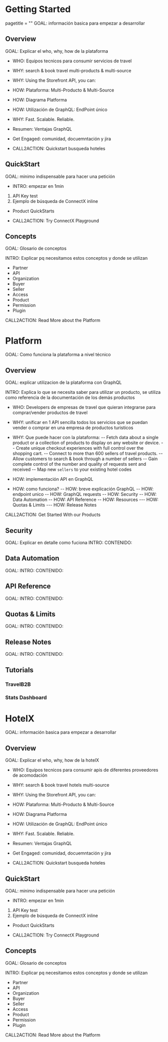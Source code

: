 # Getting Started

pagetitle = ""
GOAL: información basica para empezar a desarrollar

## Overview

GOAL: Explicar el who, why, how de la plataforma

- WHO: Equipos tecnicos para consumir servicios de travel

- WHY: search & book travel multi-products & multi-source
- WHY: Using the Storefront API, you can:

- HOW: Plataforma: Multi-Producto & Multi-Source
- HOW: Diagrama Platforma
- HOW: Utilización de GraphQL: EndPoint único

- WHY: Fast. Scalable. Reliable.

- Resumen: Ventajas GraphQL

- Get Engaged: comunidad, docuemntación y jira

- CALL2ACTION: Quickstart busqueda hoteles


## QuickStart

GOAL: minimo indispensable para hacer una petición

- INTRO: empezar en 1min

1. API Key test
2. Ejemplo de búsqueda de ConnectX inline

- Product QuickStarts

- CALL2ACTION: Try ConnectX Playground


## Concepts

GOAL: Glosario de conceptos

INTRO: Explicar pq necesitamos estos conceptos y donde se utilizan

- Partner
- API
- Organization
- Buyer
- Seller
- Access
- Product
- Permission
- Plugin

CALL2ACTION: Read More about the Platform


# Platform

GOAL: Como funciona la plataforma a nivel técnico

## Overview

GOAL: explicar utilizacion de la plataforma con GraphQL

INTRO: Explica lo que se necesita saber para utilizar un producto, se utiliza como referencia de la documentación de los demás productos

- WHO: Developers de empresas de travel que quieran integrarse para comprar/vender productos de travel

- WHY: unificar en 1 API sencilla todos los servicios que se puedan vender o comprar en una empresa de productos turisticos
- WHY: Que puede hacer con la plataforma:
-- Fetch data about a single product or a collection of products to display on any website or device.
-- Create unique checkout experiences with full control over the shopping cart.
-- Connect to more than 600 sellers of travel products.
-- Allow customers to search & book through a number of sellers
-- Gain complete control of the number and quality of requests sent and received
-- Map new `sellers` to your existing hotel codes

- HOW: implementación API en GraphQL
- HOW: como funciona?
-- HOW: breve explicación GraphQL
-- HOW: endpoint unico
-- HOW: GraphQL requests
-- HOW: Security
-- HOW: Data Automation
-- HOW: API Reference
-- HOW: Resources
--- HOW: Quotas & Limits
--- HOW: Release Notes

CALL2ACTION: Get Started With our Products

## Security

GOAL: Explicar en detalle como fuciona
INTRO: 
CONTENIDO:

## Data Automation

GOAL:
INTRO:
CONTENIDO:

## API Reference

GOAL:
INTRO:
CONTENIDO:

## Quotas & Limits

GOAL:
INTRO:
CONTENIDO:

## Release Notes

GOAL:
INTRO:
CONTENIDO:

## Tutorials

### TravelB2B
### Stats Dashboard

# HotelX

GOAL: información basica para empezar a desarrollar

## Overview

GOAL: Explicar el who, why, how de la hotelX

- WHO: Equipos tecnicos para consumir apis de diferentes proveedores de acomodación

- WHY: search & book travel hotels multi-source
- WHY: Using the Storefront API, you can:

- HOW: Plataforma: Multi-Producto & Multi-Source
- HOW: Diagrama Platforma
- HOW: Utilización de GraphQL: EndPoint único

- WHY: Fast. Scalable. Reliable.

- Resumen: Ventajas GraphQL

- Get Engaged: comunidad, docuemntación y jira

- CALL2ACTION: Quickstart busqueda hoteles


## QuickStart

GOAL: minimo indispensable para hacer una petición

- INTRO: empezar en 1min

1. API Key test
2. Ejemplo de búsqueda de ConnectX inline

- Product QuickStarts

- CALL2ACTION: Try ConnectX Playground


## Concepts

GOAL: Glosario de conceptos

INTRO: Explicar pq necesitamos estos conceptos y donde se utilizan

- Partner
- API
- Organization
- Buyer
- Seller
- Access
- Product
- Permission
- Plugin

CALL2ACTION: Read More about the Platform
















